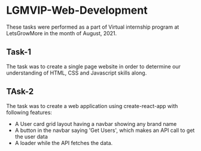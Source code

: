# LGMVIP-Web-Development
These tasks were performed as a part of Virtual internship program at LetsGrowMore in the month of August, 2021.

## Task-1

The task was to create a single page website in order to determine our understanding  of HTML, CSS and Javascript skills along.

## TAsk-2
The task was to create a web application using create-react-app with following features:
* A User card grid layout having a navbar showing any brand name 
* A button in the navbar saying 'Get Users', which makes an API call to get the user data
* A loader while the API fetches the data.
